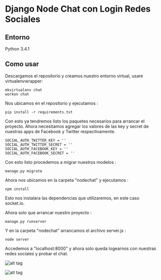 Django Node Chat con Login Redes Sociales
=================

## Entorno
Python 3.4.1

## Como usar

Descargamos el repositorio y creamos nuestro entorno virtual, usare virtualenvwrapper:

    mkvirtualenv chat
    workon chat

Nos ubicamos en el repositorio y ejecutamos :

    pip install -r requirements.txt
    
Con esto ya tendremos listo los paquetes necesarios para arrancar el proyecto.
Ahora necesitamos agregar los valores de las key y secret de nuestras apps de Facebook y Twitter respectivamente.

    SOCIAL_AUTH_TWITTER_KEY = ''
    SOCIAL_AUTH_TWITTER_SECRET = ''
    SOCIAL_AUTH_FACEBOOK_KEY = ''
    SOCIAL_AUTH_FACEBOOK_SECRET = ''

Con esto listo procedemos a migrar nuestros modelos :

    manage.py migrate

Ahora nos ubicamos en la carpeta "nodechat" y ejecutamos :

    npm install

Esto nos instalara las dependencias que utilizaremos, en este caso socket.io.

Ahora solo que arrancar nuestro proyecto :

    manage.py runserver

Y en la carpeta "nodechat" arrancamos el archivo server.js :

    node server

Accedemos a "localhost:8000" y ahora solo queda logearnos con nuestras redes sociales y probar el chat.

![alt tag](https://scontent-a-mia.xx.fbcdn.net/hphotos-xpf1/t31.0-8/10974524_959214330762868_4896919565687488950_o.png)

![alt tag](https://fbcdn-sphotos-c-a.akamaihd.net/hphotos-ak-xaf1/t31.0-8/10498394_959214324096202_3195883505100474688_o.png)
